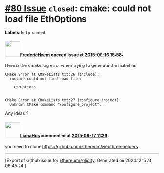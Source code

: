 # [\#80 Issue](https://github.com/ethereum/solidity/issues/80) `closed`: cmake: could not load file EthOptions
**Labels**: `help wanted`


#### <img src="https://avatars.githubusercontent.com/u/4118089?u=7a1542220d98a267a519f6e4a20e9656bf2a4b28&v=4" width="50">[FredericHeem](https://github.com/FredericHeem) opened issue at [2015-09-16 15:58](https://github.com/ethereum/solidity/issues/80):

Here is the cmake log error when trying to generate the makefile:

```
CMake Error at CMakeLists.txt:26 (include):
  include could not find load file:

    EthOptions


CMake Error at CMakeLists.txt:27 (configure_project):
  Unknown CMake command "configure_project".
```

Any ideas ?


#### <img src="https://avatars.githubusercontent.com/u/9685356?u=7b16da115638a6b4dea66b3ea41a69106eaae630&v=4" width="50">[LianaHus](https://github.com/LianaHus) commented at [2015-09-17 11:26](https://github.com/ethereum/solidity/issues/80#issuecomment-141048709):

you need to clone https://github.com/ethereum/webthree-helpers


-------------------------------------------------------------------------------



[Export of Github issue for [ethereum/solidity](https://github.com/ethereum/solidity). Generated on 2024.12.15 at 06:45:24.]
